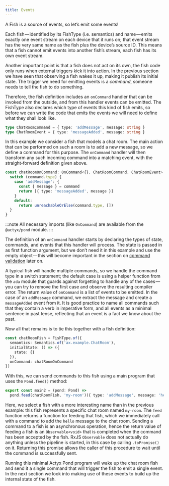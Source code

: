 ```yaml
---
title: Events
---
```


A Fish is a source of events, so let’s emit some events!

Each fish — identified by its FishType (i.e. semantics) and name — emits exactly one event stream on each device that it runs on; that event stream has the very same name as the fish plus the device’s source ID.
This means that a fish cannot emit events into another fish’s stream, each fish has its own event stream.

Another important point is that a fish does not act on its own, the fish code only runs when external triggers kick it into action.
In the previous section we have seen that observing a fish wakes it up, making it publish its initial state.
The trigger we need for emitting events is a _command_, someone needs to tell the fish to do something.

Therefore, the fish definition includes an `onCommand` handler that can be invoked from the outside, and from this handler events can be emitted.
The FishType also declares which type of events this kind of fish emits, so before we can write the code that emits the events we will need to define what they shall look like.

```typescript
type ChatRoomCommand = { type: 'addMessage', message: string }
type ChatRoomEvent = { type: 'messageAdded', message: string }
```

In this example we consider a fish that models a chat room. The main action that can be performed on such a room is to add a new message, so we define a command for this purpose. The `onCommand` handler will then transform any such incoming command into a matching event, with the straight-forward definition given above.

```typescript
const chatRoomOnCommand: OnCommand<{}, ChatRoomCommand, ChatRoomEvent> = (_state, command) => {
  switch (command.type) {
    case 'addMessage': {
      const { message } = command
      return [{ type: 'messageAdded', message }]
    }
    default:
      return unreachableOrElse(command.type, [])
  }
}
```

:::note
All necessary imports (like `OnCommand`) are available from the `@actyx/pond` module.
:::

The definition of an `onCommand` handler starts by declaring the types of state, commands, and events that this handler will process.
The state is passed in as first function argument, but we don’t need it in this example and use the empty object — this will become important in the section on [command validation](commands) later on.

A typical fish will handle multiple commands, so we handle the command type in a switch statement; the default case is using a helper function from the `ada` module that guards against forgetting to handle any of the cases — you can try to remove the first case and observe the resulting compiler error.
The return value of `onCommand` is a list of events to be emitted.
In the case of an `addMessage` command, we extract the message and create a `messageAdded` event from it.
It is good practice to name all commands such that they contain a verb in imperative form, and all events as a minimal sentence in past tense, reflecting that an event is a fact we know about the past.

Now all that remains is to tie this together with a fish definition:

```typescript
const chatRoomFish = FishType.of({
  semantics: Semantics.of('ax.example.ChatRoom'),
  initialState: () => ({
    state: {}
  }),
  onCommand: chatRoomOnCommand
})
```

With this, we can send commands to this fish using a main program that uses the `Pond.feed()` method:

```typescript
export const main2 = (pond: Pond) =>
  pond.feed(chatRoomFish, 'my-room')({ type: 'addMessage', message: 'hello' }).toPromise()
```

Here, we select a fish with a more interesting name than in the previous example: this fish represents a specific chat room named `my-room`.
The `feed` function returns a function for feeding that fish, which we immediately call with a command to add the `hello` message to the chat room.
Sending a command to a fish is an asynchronous operation, hence the return value of feeding a fish is an `Observable<void>` that is completed when the command has been accepted by the fish.
RxJS `Observable` does not actually do anything unless the pipeline is started, in this case by calling `.toPromise()` on it.
Returning this promise allows the caller of this procedure to wait until the command is successfully sent.

Running this minimal Actyx Pond program will wake up the chat room fish and send it a single command that will trigger the fish to emit a single event.
In the next section we look into making use of these events to build up the internal state of the fish.